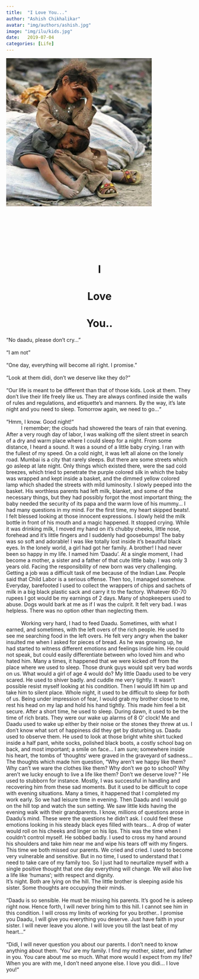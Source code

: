 ```yaml
---
title:  "I Love You..."
author: "Ashish Chikhalikar"
avatar: "img/authors/ashish.jpg"
image: "img/ilu/kids.jpg"
date:   2019-07-04
categories: [Life]
---
```

<div class="ui-g">
    <div class="ui-lg-6 ui-md-12 ui-sm-12">
        <img src="/img/ilu/kids2.jpg">
    </div>
    <div class="ui-lg-6 ui-md-0 ui-sm-0" style="text-align:center">
    <h1 style="margin-top:150px;">I</h1>
    <h1>Love</h1>
    <h1>You..</h1>
    </div>
</div>
<div class="ashish-blog">
“No daadu, please don’t cry…”<br><br>
“I am not”<br><br>
“One day, everything will become all right. I promise.”<br><br>
“Look at them didi, don’t we deserve like they do?”<br><br>
“Our life is meant to be different than that of those kids. Look at them. They don’t live their life freely like us. They are always confined inside the walls of rules and regulations, and etiquette’s and manners. By the way, it’s late night and you need to sleep. Tomorrow again, we need to go…“<br><br>
“Hmm, I know. Good night!“
</div>
<div class="ilu-blog">
<span style="margin-left: 40px">I remember;</span> the clouds had showered the tears of rain that evening. After a very rough day of labor, I was walking off the silent street in search of a dry and warm place where I could sleep for a night. From some distance, I heard a sound. It was a sound of a little baby crying. I ran with the fullest of my speed. On a cold night, it was left all alone on the lonely road. Mumbai is a city that rarely sleeps. But there are some streets which go asleep at late night. Only things which existed there, were the sad cold breezes, which tried to penetrate the purple colored silk in which the baby was wrapped and kept inside a basket, and the dimmed yellow colored lamp which shaded the streets with mild luminosity. I slowly peeped into the basket. His worthless parents had left milk, blanket, and some of the necessary things, but they had possibly forgot the most important thing; the baby needed the security of its papa and the warm love of his mummy… I had many questions in my mind. For the first time, my heart skipped beats!. I felt blessed looking at those innocent expressions. I slowly held the milk bottle in front of his mouth and a magic happened. It stopped crying. While it was drinking milk, I moved my hand on it’s chubby cheeks, little nose, forehead and it’s little fingers and I suddenly had  goosebumps! The baby was so soft and adorable! I was like totally lost inside it’s beautiful black eyes. In the lonely world, a girl had got her family. A brother! I had never been so happy in my life. I named him ‘Daadu’. At a single moment, I had become a mother, a sister and a father of that cute little baby. I was only 3 years old. Facing the responsibility of new born was very challenging. Getting a job was a difficult task of me because of the Indian Law. People said that Child Labor is a serious offense. Then too, I managed somehow. Everyday, barefooted I used to collect the wrappers of chips and sachets of milk in a big black plastic sack and carry it to the factory. Whatever 60-70 rupees I got would be my earnings of 2 days. Many of shopkeepers used to abuse. Dogs would bark at me as if I was the culprit. It felt very bad. I was helpless. There was no option other than neglecting them.<br><br>
<span style="margin-left: 40px">Working</span> very hard, I had to feed Daadu. Sometimes, with what I earned, and sometimes, with the left overs of the rich people. He used to see me searching food in the left overs. He felt very angry when the baker insulted me when I asked for pieces of bread. As he was growing up, he had started to witness different emotions and feelings inside him. He could not speak, but could easily differentiate between who loved him and who hated him. Many a times, it happened that we were kicked off from the place where we used to sleep. Those drunk guys would spit very bad words on us. What would a girl of age 4 would do? My little Daadu used to be very scared. He used to shiver badly. and cuddle me very tightly. It wasn’t possible resist myself looking at his condition. Then I would lift him up and take him to silent place. Whole night, it used to be difficult to sleep for both of us. Being under impression of fear, I would grab my brother close to me, rest his head on my lap and hold his hand tightly. This made him feel a bit secure. After a short time, he used to sleep. During dawn, it used to be the time of rich brats. They were our wake up alarms of 8 O’ clock! Me and Daadu used to wake up either by their noise or the stones they threw at us. I don’t know what sort of happiness did they get by disturbing us. Daadu used to observe them. He used to look at those bright white shirt tucked inside a half pant, white socks, polished black boots, a costly school bag on back, and most important; a smile on face… I am sure; somewhere inside his heart, the tombs of ‘thoughts‘ were graved in the graveyard of sadness… The thoughts which made him question, “Why aren’t we happy like them? Why can’t we ware the clothes like them? Why don’t we go to school? Why aren’t we lucky enough to live a life like them? Don’t we deserve love? ” He used to stubborn for instance. Mostly, I was successful in handling and recovering him from these sad moments. But it used to be difficult to cope with evening situations. Many a times, it happened that I completed my work early. So we had leisure time in evening. Then Daadu and I would go on the hill top and watch the sun setting. We saw little kids having the evening walk with their grandparents. I know, millions of questions arose in Daadu’s mind. These were the questions he didn’t ask. I could feel these emotions looking in his steady black eyes filled with tears… A drop of water would roll on his cheeks and linger on his lips. This was the time when I couldn’t control myself. He sobbed badly. I used to cross my hand around his shoulders and take him near me and wipe his tears off with my fingers. This time we both missed our parents. We cried and cried. I used to become very vulnerable and sensitive. But in no time, I used to understand that I need to take care of my family too. So I just had to neurtalize myself with a single positive thought that one day everything will change. We will also live a life like ‘humans‘; with respect and dignity.

</div>
<div class="ashish-blog">
It’s night. Both are lying on the hill. The little brother is sleeping aside his sister. Some thoughts are occupying their minds.<br><br>
“Daadu is so sensible. He must be missing his parents. It’s good he is asleep right now. Hence forth, I will never bring him to this hill. I cannot see him in this condition. I will cross my limits of working for you brother.. I promise you Daadu, I will give you everything you deserve. Just have faith in your sister. I will never leave you alone. I will love you till the last beat of my heart…”
<br><br>
“Didi, I will never question you about our parents. I don’t need to know anything about them. ‘You’ are my family. I find my mother, sister, and father in you. You care about me so much. What more would I expect from my life? When you are with me, I don’t need anyone else. I love you didi… I love you!“
</div>